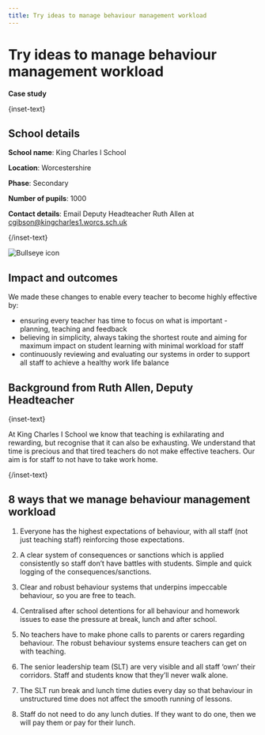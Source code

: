 ```yaml
---
title: Try ideas to manage behaviour management workload
---
```


# Try ideas to manage behaviour management workload

<strong class="govuk-tag">Case study</strong>

{inset-text}

## School details

**School name**: King Charles I School

**Location**: Worcestershire

**Phase**: Secondary

**Number of pupils**: 1000

**Contact details**: Email Deputy Headteacher Ruth Allen at <cgibson@kingcharles1.worcs.sch.uk>

{/inset-text}

<div class="govuk-grid-row dfe-width-container">
  <div class="govuk-grid-column-full">
    <div class="info-box">
      <div class="info-box__corner">
        <img src="/assets/images/bullseye.svg" alt="Bullseye icon">
      </div>
      <h2 class="govuk-heading-m">
        Impact and outcomes
      </h2>
      <p>
        We made these changes to enable every teacher to become highly
        effective by:
      </p>
      <p>
        <ul>
          <li>
            ensuring every teacher has time to focus on what is important -
            planning, teaching and feedback
          </li>
          <li>
            believing in simplicity, always taking the shortest route and aiming
            for maximum impact on student learning with minimal workload for
            staff
          </li>
          <li>
            continuously reviewing and evaluating our systems in order to
            support all staff to achieve a healthy work life balance
          </li>
        </ul>
      </p>
    </div>
  </div>
</div>

## Background from Ruth Allen, Deputy Headteacher

{inset-text}

At King Charles I School we know that teaching is exhilarating and rewarding,
but recognise that it can also be exhausting. We understand that time is
precious and that tired teachers do not make effective teachers. Our aim is for
staff to not have to take work home.

{/inset-text}

## 8 ways that we manage behaviour management workload

1. Everyone has the highest expectations of behaviour, with all staff (not just
   teaching staff) reinforcing those expectations.

2. A clear system of consequences or sanctions which is applied consistently so
   staff don’t have battles with students. Simple and quick logging of the
   consequences/sanctions.

3. Clear and robust behaviour systems that underpins impeccable behaviour, so
   you are free to teach.

4. Centralised after school detentions for all behaviour and homework issues to
   ease the pressure at break, lunch and after school.

5. No teachers have to make phone calls to parents or carers regarding
   behaviour. The robust behaviour systems ensure teachers can get on with
   teaching.

6. The senior leadership team (SLT) are very visible and all staff ‘own’ their
   corridors. Staff and students know that they’ll never walk alone.

7. The SLT run break and lunch time duties every day so that behaviour in
   unstructured time does not affect the smooth running of lessons.

8. Staff do not need to do any lunch duties. If they want to do one, then we
   will pay them or pay for their lunch.

